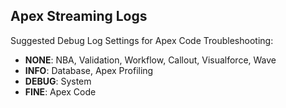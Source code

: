 ## Apex Streaming Logs

Suggested Debug Log Settings for Apex Code Troubleshooting:

- **NONE**: NBA, Validation, Workflow, Callout, Visualforce, Wave
- **INFO**: Database, Apex Profiling
- **DEBUG**: System
- **FINE**: Apex Code

